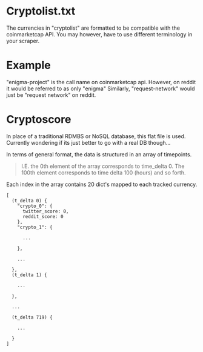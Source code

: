 # Cryptolist.txt

The currencies in "cryptolist" are formatted to be compatible with the coinmarketcap API.
You may however, have to use different terminology in your scraper.

# Example

"enigma-project" is the call name on coinmarketcap api.
However, on reddit it would be referred to as only "enigma"
Similarly, "request-network" would just be "request network" on reddit.

# Cryptoscore

In place of a traditional RDMBS or NoSQL database, this flat file is used. Currently wondering if its just better to go with a real DB though...

In terms of general format, the data is structured in an array of timepoints.

> I.E. the 0th element of the array corresponds to time_delta 0. The 100th element corresponds to time delta 100 (hours) and so forth.

Each index in the array contains 20 dict's mapped to each tracked currency.

```
[
  (t_delta 0) {
    "crypto_0": {
      twitter_score: 0,
      reddit_score: 0
    },
    "crypto_1": {

      ...

    },

    ...

  },
  (t_delta 1) {

    ...

  },

  ...

  (t_delta 719) {

    ...

  }
]
```


